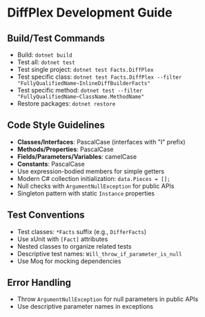 # DiffPlex Development Guide

## Build/Test Commands
- Build: `dotnet build`
- Test all: `dotnet test`
- Test single project: `dotnet test Facts.DiffPlex`
- Test specific class: `dotnet test Facts.DiffPlex --filter "FullyQualifiedName~InlineDiffBuilderFacts"`
- Test specific method: `dotnet test --filter "FullyQualifiedName~ClassName.MethodName"`
- Restore packages: `dotnet restore`

## Code Style Guidelines
- **Classes/Interfaces**: PascalCase (interfaces with "I" prefix)
- **Methods/Properties**: PascalCase
- **Fields/Parameters/Variables**: camelCase
- **Constants**: PascalCase
- Use expression-bodied members for simple getters
- Modern C# collection initialization: `data.Pieces = [];`
- Null checks with `ArgumentNullException` for public APIs
- Singleton pattern with static `Instance` properties

## Test Conventions
- Test classes: `*Facts` suffix (e.g., `DifferFacts`)
- Use xUnit with `[Fact]` attributes
- Nested classes to organize related tests
- Descriptive test names: `Will_throw_if_parameter_is_null`
- Use Moq for mocking dependencies

## Error Handling
- Throw `ArgumentNullException` for null parameters in public APIs
- Use descriptive parameter names in exceptions
